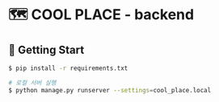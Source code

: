 # :world_map: COOL PLACE - backend

## :checkered_flag: Getting Start

```bash
$ pip install -r requirements.txt
```

```bash
# 로컬 서버 실행
$ python manage.py runserver --settings=cool_place.local
```





